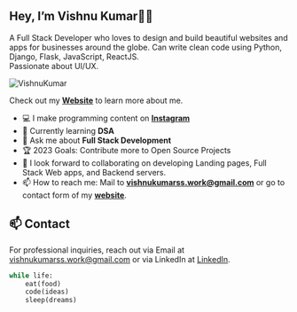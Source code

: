 ## **Hey, I’m Vishnu Kumar👋🏻**

A Full Stack Developer who loves to design and build beautiful websites and apps for businesses around the globe. Can write clean code using Python, Django, Flask, JavaScript, ReactJS. \
Passionate about UI/UX.

<img src="https://komarev.com/ghpvc/?username=VishnuKumarSS" alt="VishnuKumar" />

Check out my [**Website**](https://vishnukumarss.vercel.app/ "VishnuKumar Portfolio") to learn more about me.

- 💻 I make programming content on [**Instagram**](https://www.instagram.com/starzcodes/)
- 🌱 Currently learning **DSA**
- 💬 Ask me about **Full Stack Development**
- 🏆 2023 Goals: Contribute more to Open Source Projects
- 👯 I look forward to collaborating on developing Landing pages, Full Stack Web apps, and Backend servers.
- 📫 How to reach me: Mail to **vishnukumarss.work@gmail.com** or go to contact form of my [**website**](https://vishnukumarss.vercel.app/ "Contact Form").

## 📫 Contact
For professional inquiries, reach out via Email at [vishnukumarss.work@gmail.com](mailto:vishnukumarss.work@gmail.com) or via LinkedIn at [LinkedIn](https://www.linkedin.com/in/vishnu-kumar-450233212/).
 
```python
while life:
    eat(food)
    code(ideas)
    sleep(dreams)   
```
